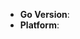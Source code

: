 <!--
Thank you for reporting an issue.

This issue tracker is for bugs and issues found within Alibaba Cloud RPC Client for Go.
If you require more general support please file an issue on our help
repo. https://help.aliyun.com/


Please fill in as much of the template below as you're able.

Go Version: output of `go version`
Platform: output of `uname -a` (UNIX), or version and 32 or 64-bit (Windows)

If possible, please provide code that demonstrates the problem, keeping it as
simple and free of external dependencies as you are able.
-->

* **Go Version**:
* **Platform**:

<!-- Enter your issue details below this comment. -->